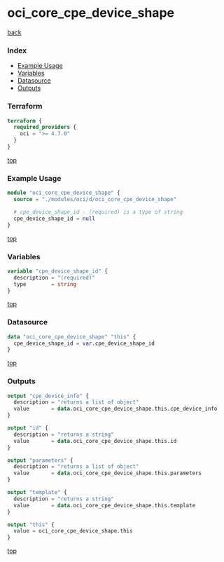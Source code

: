 # oci_core_cpe_device_shape

[back](../oci.md)

### Index

- [Example Usage](#example-usage)
- [Variables](#variables)
- [Datasource](#datasource)
- [Outputs](#outputs)

### Terraform

```terraform
terraform {
  required_providers {
    oci = ">= 4.7.0"
  }
}
```

[top](#index)

### Example Usage

```terraform
module "oci_core_cpe_device_shape" {
  source = "./modules/oci/d/oci_core_cpe_device_shape"

  # cpe_device_shape_id - (required) is a type of string
  cpe_device_shape_id = null
}
```

[top](#index)

### Variables

```terraform
variable "cpe_device_shape_id" {
  description = "(required)"
  type        = string
}
```

[top](#index)

### Datasource

```terraform
data "oci_core_cpe_device_shape" "this" {
  cpe_device_shape_id = var.cpe_device_shape_id
}
```

[top](#index)

### Outputs

```terraform
output "cpe_device_info" {
  description = "returns a list of object"
  value       = data.oci_core_cpe_device_shape.this.cpe_device_info
}

output "id" {
  description = "returns a string"
  value       = data.oci_core_cpe_device_shape.this.id
}

output "parameters" {
  description = "returns a list of object"
  value       = data.oci_core_cpe_device_shape.this.parameters
}

output "template" {
  description = "returns a string"
  value       = data.oci_core_cpe_device_shape.this.template
}

output "this" {
  value = oci_core_cpe_device_shape.this
}
```

[top](#index)